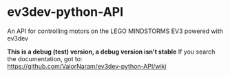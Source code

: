 # ev3dev-python-API
An API for controlling motors on the LEGO MINDSTORMS EV3 powered with ev3dev

**This is a debug (test) version, a debug version isn't stable**
If you search the documentation, got to:<br>
https://github.com/ValorNaram/ev3dev-python-API/wiki
